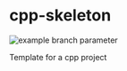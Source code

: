 # cpp-skeleton

![example branch parameter](https://https://github.com/HknaMtata/cpp-skeleton/blob/main/.github/workflows/manual.yml/badge.svg?branch=main)

Template for a cpp project
